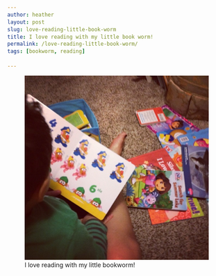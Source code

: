 ```yaml
---
author: heather
layout: post
slug: love-reading-little-book-worm
title: I love reading with my little book worm!
permalink: /love-reading-little-book-worm/
tags: [bookworm, reading]

---
```


<figure>
	<img src="/uploads/2013/12/a74623d46f5711e38214127b88cfc5d3_8.jpg" alt="" />
	<figcaption>I love reading with my little bookworm!</figcaption>
</figure>